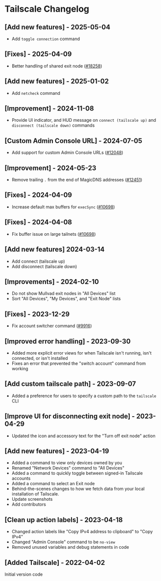 # Tailscale Changelog

## [Add new features] - 2025-05-04

- Add `toggle connection` command

## [Fixes] - 2025-04-09

- Better handling of shared exit node ([#18258](https://github.com/raycast/extensions/issues/18258))

## [Add new features] - 2025-01-02

- Add `netcheck` command

## [Improvement] - 2024-11-08

- Provide UI indicator, and HUD message on `connect (tailscale up)` and `disconnect (tailscale down)` commands

## [Custom Admin Console URL] - 2024-07-05

- Add support for custom Admin Console URLs ([#12048](https://github.com/raycast/extensions/issues/12048))

## [Improvement] - 2024-05-23

- Remove trailing `.` from the end of MagicDNS addresses ([#12451](https://github.com/raycast/extensions/issues/12451))

## [Fixes] - 2024-04-09

- Increase default max buffers for `execSync` ([#10698](https://github.com/raycast/extensions/issues/10698))

## [Fixes] - 2024-04-08

- Fix buffer issue on large tailnets ([#10698](https://github.com/raycast/extensions/issues/10698))

## [Add new features] 2024-03-14

- Add connect (tailscale up)
- Add disconnect (tailscale down)

## [Improvements] - 2024-02-10

- Do not show Mullvad exit nodes in "All Devices" list
- Sort "All Devices", "My Devices", and "Exit Node" lists

## [Fixes] - 2023-12-29

- Fix account switcher command ([#9916](https://github.com/raycast/extensions/issues/9916))

## [Improved error handling] - 2023-09-30

- Added more explicit error views for when Tailscale isn't running, isn't connected, or isn't installed
- Fixes an error that prevented the "switch account" command from working

## [Add custom tailscale path] - 2023-09-07

- Added a preference for users to specify a custom path to the `tailscale` CLI

## [Improve UI for disconnecting exit node] - 2023-04-29

- Updated the icon and accessory text for the "Turn off exit node" action

## [Add new features] - 2023-04-19

- Added a command to view only devices owned by you
- Renamed "Network Devices" command to "All Devices"
- Added a command to quickly toggle between signed-in Tailscale accounts
- Added a command to select an Exit node
- Behind-the-scenes changes to how we fetch data from your local installation of Tailscale.
- Update screenshots
- Add contributors

## [Clean up action labels] - 2023-04-18

- Changed action labels like "Copy IPv4 address to clipboard" to "Copy IPv4"
- Changed "Admin Console" command to be `no-view`
- Removed unused variables and debug statements in code

## [Added Tailscale] - 2022-04-02

Initial version code
